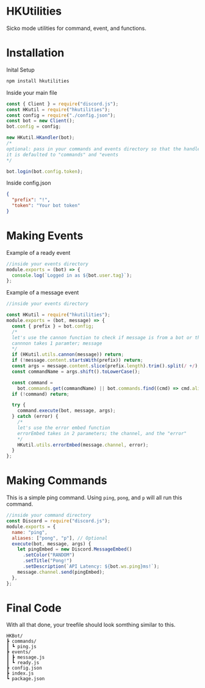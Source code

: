 # HKUtilities

Sicko mode utilities for command, event, and functions.

# Installation

Inital Setup

```bash
npm install hkutilities
```

Inside your main file

```js
const { Client } = require("discord.js");
const HKutil = require("hkutilities");
const config = require("./config.json");
const bot = new Client();
bot.config = config;

new HKutil.HKandler(bot); 
/*
optional: pass in your commands and events directory so that the handler will know where to which folders to go to
it is defaulted to "commands" and "events
*/

bot.login(bot.config.token);
```

Inside config.json

```json
{
  "prefix": "!",
  "token": "Your bot token"
}
```

# Making Events

Example of a ready event

```js
//inside your events directory
module.exports = (bot) => {
  console.log(`Logged in as ${bot.user.tag}`);
};
```

Example of a message event

```js
//inside your events directory

const HKutil = require("hkutilities");
module.exports = (bot, message) => {
  const { prefix } = bot.config;
  /*
  let's use the cannon function to check if message is from a bot or the message is in dm's
  cannnon takes 1 paramter; message
  */
  if (HKutil.utils.cannon(message)) return;
  if (!message.content.startsWith(prefix)) return;
  const args = message.content.slice(prefix.length).trim().split(/ +/);
  const commandName = args.shift().toLowerCase();

  const command =
    bot.commands.get(commandName) || bot.commands.find((cmd) => cmd.aliases && cmd.aliases.includes(commandName));
  if (!command) return;

  try {
    command.execute(bot, message, args);
  } catch (error) {
    /*
    let's use the error embed function
    errorEmbed takes in 2 parameters; the channel, and the "error"
    */
    HKutil.utils.errorEmbed(message.channel, error);
  }
};
```

# Making Commands

This is a simple ping command. Using `ping`, `pong`, and `p` will all run this command.

```js
//inside your command directory
const Discord = require("discord.js");
module.exports = {
  name: "ping",
  aliases: ["pong", "p"], // Optional
  execute(bot, message, args) {
    let pingEmbed = new Discord.MessageEmbed()
      .setColor("RANDOM")
      .setTitle("Pong!")
      .setDescription(`API Latency: ${bot.ws.ping}ms!`);
    message.channel.send(pingEmbed);
  },
};
```

# Final Code

With all that done, your treefile should look somthing similar to this.

```
HKBot/
┣ commands/
┃ ┗ ping.js
┣ events/
┃ ┣ message.js
┃ ┗ ready.js
┣ config.json
┣ index.js
┗ package.json
```
